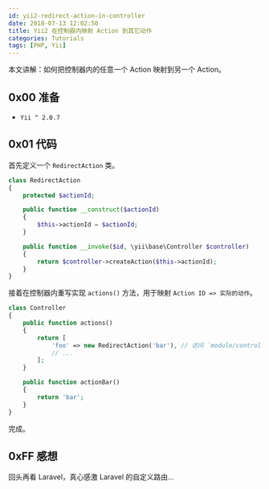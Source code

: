 ```yaml
---
id: yii2-redirect-action-in-controller
date: 2018-07-13 12:02:50
title: Yii2 在控制器内映射 Action 到其它动作
categories: Tutorials
tags: [PHP, Yii]
---
```


本文讲解：如何把控制器内的任意一个 Action 映射到另一个 Action。

## 0x00 准备

- `Yii ^ 2.0.7`

## 0x01 代码

首先定义一个 `RedirectAction` 类。

```php
class RedirectAction
{
    protected $actionId;

    public function __construct($actionId)
    {
        $this->actionId = $actionId;
    }

    public function __invoke($id, \yii\base\Controller $controller)
    {
        return $controller->createAction($this->actionId);
    }
}
```

接着在控制器内重写实现 `actions()` 方法，用于映射 `Action ID => 实际的动作`。

```php
class Controller
{
    public function actions()
    {
        return [
            'foo' => new RedirectAction('bar'), // 访问 `module/controller/foo` 将会被重定向至 `actionBar` 方法
            // ...
        ];
    }

    public function actionBar()
    {
        return 'bar';
    }
}
```

完成。

## 0xFF 感想

回头再看 Laravel，真心感激 Laravel 的自定义路由...
